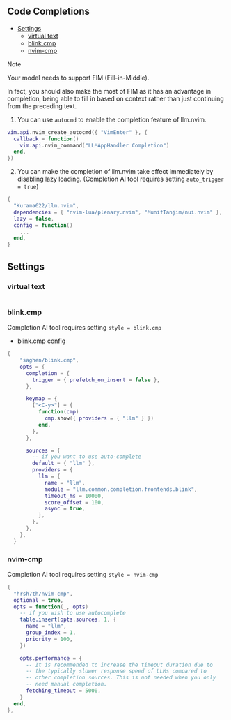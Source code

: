 ## Code Completions

<!-- mtoc-start -->

* [Settings](#settings)
  * [virtual text](#virtual-text)
  * [blink.cmp](#blinkcmp)
  * [nvim-cmp](#nvim-cmp)

<!-- mtoc-end -->
> [!NOTE]
> Your model needs to support FIM (Fill-in-Middle).
>
> In fact, you should also make the most of FIM as it has an advantage in completion, being able to fill in based on context rather than just continuing from the preceding text.

1. You can use `autocmd` to enable the completion feature of llm.nvim.

```lua
vim.api.nvim_create_autocmd({ "VimEnter" }, {
  callback = function()
    vim.api.nvim_command("LLMAppHandler Completion")
  end,
})
```

2. You can make the completion of llm.nvim take effect immediately by disabling lazy loading. (Completion AI tool requires setting `auto_trigger = true`)

```lua
{
  "Kurama622/llm.nvim",
  dependencies = { "nvim-lua/plenary.nvim", "MunifTanjim/nui.nvim" },
  lazy = false,
  config = function()
    ...
  end,
}
```

## Settings

### virtual text

```lua

```

### blink.cmp

Completion AI tool requires setting `style = blink.cmp`

- blink.cmp config

```lua
{
    "saghen/blink.cmp",
    opts = {
      completion = {
        trigger = { prefetch_on_insert = false },
      },

      keymap = {
        ["<C-y>"] = {
          function(cmp)
            cmp.show({ providers = { "llm" } })
          end,
        },
      },

      sources = {
        -- if you want to use auto-complete
        default = { "llm" },
        providers = {
          llm = {
            name = "llm",
            module = "llm.common.completion.frontends.blink",
            timeout_ms = 10000,
            score_offset = 100,
            async = true,
          },
        },
      },
    },
  }
```

### nvim-cmp

Completion AI tool requires setting `style = nvim-cmp`

```lua
{
  "hrsh7th/nvim-cmp",
  optional = true,
  opts = function(_, opts)
    -- if you wish to use autocomplete
    table.insert(opts.sources, 1, {
      name = "llm",
      group_index = 1,
      priority = 100,
    })

    opts.performance = {
      -- It is recommended to increase the timeout duration due to
      -- the typically slower response speed of LLMs compared to
      -- other completion sources. This is not needed when you only
      -- need manual completion.
      fetching_timeout = 5000,
    }
  end,
},

```
